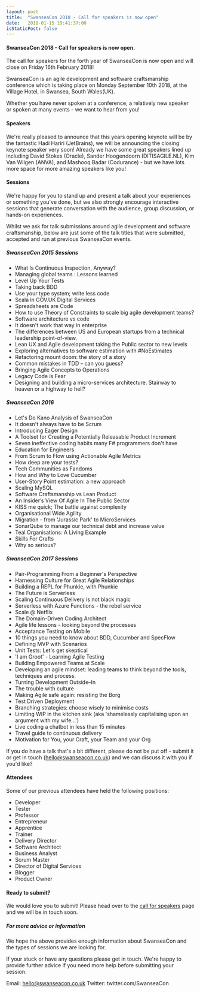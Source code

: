 ```yaml
---
layout: post
title:  "SwanseaCon 2018 - Call for speakers is now open"
date:   2018-01-15 19:41:37:00
isStaticPost: false
---
```


#### SwanseaCon 2018 - Call for speakers is now open.

The call for speakers for the forth year of SwanseaCon is now open and will close on Friday 16th February 2018!

SwanseaCon is an agile development and software craftsmanship conference which is taking place on Monday September 10th 2018, at the Village Hotel, in Swansea, South Wales(UK).  

Whether you have never spoken at a conference, a relatively new speaker or spoken at many events - we want to hear from you!

#### Speakers

We're really pleased to announce that this years opening keynote will be by the fantastic Hadi Hariri (JetBrains), we will be announcing the closing keynote speaker very soon! Already we have some great speakers lined up including David Stokes (Oracle), Sander Hoogendoorn (DITISAGILE.NL), Kim Van Wilgen (ANVA), and Mashooq Badar (Codurance) - but we have lots more space for more amazing speakers like you!

#### Sessions

We're happy for you to stand up and present a talk about your experiences or something you've done, but we also strongly encourage interactive sessions that generate conversation with the audience, group discussion, or hands-on experiences.

Whilst we ask for talk submissions around agile development and software craftsmanship, below are just some of the talk titles that were submitted, accepted and run at previous SwanseaCon events. 

##### SwanseaCon 2015 Sessions
* What Is Continuous Inspection, Anyway?
* Managing global teams : Lessons learned
* Level Up Your Tests
* Taking back BDD
* Use your type system; write less code
* Scala in GOV.UK Digital Services
* Spreadsheets are Code
* How to use Theory of Constraints to scale big agile development teams?
* Software architecture vs code
* It doesn't work that way in enterprise
* The differences between US and European startups from a technical leadership point-of-view.
* Lean UX and Agile development taking the Public sector to new levels
* Exploring alternatives to software estimation with #NoEstimates
* Refactoring mount doom: the story of a story
* Common mistakes in TDD – can you guess?
* Bringing Agile Concepts to Operations
* Legacy Code is Fear
* Designing and building a micro-services architecture. Stairway to heaven or a highway to hell?

##### SwanseaCon 2016 
* Let's Do Kano Analysis of SwanseaCon
* It doesn't always have to be Scrum
* Introducing Eager Design
* A Toolset for Creating a Potentially Releasable Product Increment
* Seven ineffective coding habits many F# programmers don't have
* Education for Engineers
* From Scrum to Flow using Actionable Agile Metrics
* How deep are your tests?
* Tech Communities as Fandoms
* How and Why to Love Cucumber
* User-Story Point estimation: a new approach
* Scaling MySQL
* Software Craftsmanship vs Lean Product
* An Insider’s View Of Agile In The Public Sector
* KISS me quick; The battle against complexity
* Organisational Wide Agility
* Migration - from 'Jurassic Park' to MicroServices
* SonarQube to manage our technical debt and increase value
* Teal Organisations: A Living Example
* Skills For Crafts
* Why so serious?

##### SwanseaCon 2017 Sessions
* Pair-Programming From a Beginner's Perspective
* Harnessing Culture for Great Agile Relationships
* Building a REPL for Phunkie, with Phunkie
* The Future is Serverless
* Scaling Continuous Delivery is not black magic
* Serverless with Azure Functions - the rebel service
* Scale @ Netflix
* The Domain-Driven Coding Architect
* Agile life lessons - looking beyond the processes
* Acceptance Testing on Mobile
* 10 things you need to know about BDD, Cucumber and SpecFlow
* Defining MVP with Scenarios
* Unit Tests: Let's get skeptical
* 'I am Groot' - Learning Agile Testing
* Building Empowered Teams at Scale
* Developing an agile mindset: leading teams to think beyond the tools, techniques and process.
* Turning Development Outside–In
* The trouble with culture
* Making Agile safe again: resisting the Borg
* Test Driven Deployment
* Branching strategies: choose wisely to minimise costs
* Limiting WIP in the kitchen sink (aka 'shamelessly capitalising upon an argument with my wife...')
* Live coding a chatbot in less than 15 minutes
* Travel guide to continuous delivery
* Motivation for You, your Craft, your Team and your Org


If you do have a talk that's a bit different, please do not be put off - submit it or get in touch (hello@swanseacon.co.uk) and we can discuss it with you if you'd like?

#### Attendees

Some of our previous attendees have held the following positions:

* Developer
* Tester
* Professor
* Entrepreneur
* Apprentice
* Trainer
* Delivery Director
* Software Architect
* Business Analyst
* Scrum Master
* Director of Digital Services
* Blogger
* Product Owner

#### Ready to submit?

We would love you to submit! Please head over to the [call for speakers](www.swanseacon.co.uk/speaker-info) page and we will be in touch soon.

##### For more advice or information

We hope the above provides enough information about SwanseaCon and the types of sessions we are looking for. 

If your stuck or have any questions please get in touch. We're happy to provide further advice if you need more help before submitting your session.

Email: hello@swanseacon.co.uk
Twitter: twitter.com/SwanseaCon